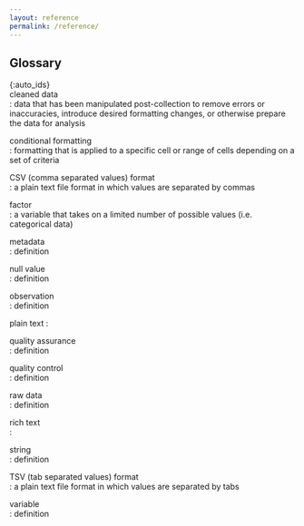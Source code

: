 ```yaml
---
layout: reference
permalink: /reference/
---
```


## Glossary

{:auto_ids}  
cleaned data  
:   data that has been manipulated post-collection to remove errors or inaccuracies, introduce desired formatting changes, or otherwise prepare the data for analysis

conditional formatting  
:   formatting that is applied to a specific cell or range of cells depending on a set of criteria  

CSV (comma separated values) format  
:   a plain text file format in which values are separated by commas

factor  
:   a variable that takes on a limited number of possible values (i.e. categorical data)

metadata  
:   definition

null value  
:   definition

observation  
:   definition

plain text
:   

quality assurance  
:   definition

quality control  
:   definition

raw data  
:   definition

rich text  
:   

string  
:   definition

TSV (tab separated values) format  
:   a plain text file format in which values are separated by tabs

variable  
:   definition
